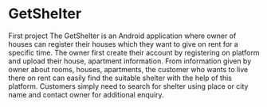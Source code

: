 # GetShelter
First project
The GetShelter is an Android application where owner of houses can register their houses which they want to give on rent for a specific time. The owner first create their account by registering on platform and upload their house, apartment information.
From information given by owner about rooms, houses, apartments, the customer who wants to live there on rent can easily find the suitable shelter with the help of this platform. Customers simply need to search for shelter using place or city name and contact owner for additional enquiry. 
